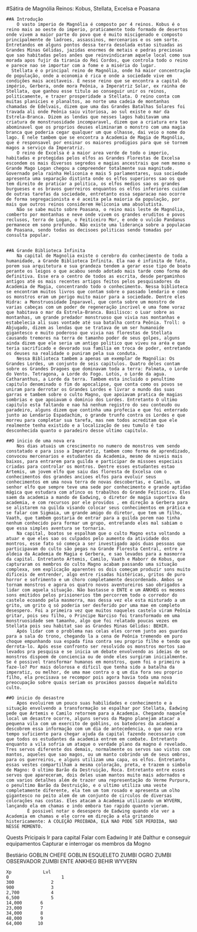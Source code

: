 #Sátira de Magnólia
	Reinos: Kobus, Stellata, Excelsa e Poasana
	
	
	##A Introdução
		O vasto imperio de Magnólia é composto por 4 reinos. Kobus é o reino mais ao oeste do imperio, praticamente todo formado de desertos onde vivem a maior parte do povo que é muito miscigenado e composto principalmente de ladroes, assassinos, mercenarios e os sem sorte. Entretandos em alguns pontos dessa terra desolada estao situadas as Grandes Minas Gélidas, jazidas enormes de metais e pedras preciosas que sao habitadas pelos anões que reinvindicaram aquele local como sua morada apos fujir da tirania do Rei Cordos, que controla todo o reino e parece nao se importar com a fome e a miséria do lugar. 
	  Stellata é o principal reino de Magnólia, onde há maior concentração de população, onde a economia é rica e onde a sociedade vive em condições mais aceitaveis. É nesse reino que se encontra a capital do império, Gerbera, onde mora Peônia, a Imperatriz Solar, ex rainha de Stellata, que ganhou esse titulo ao conseguir unir os reinos, politicamente, e trazer prosperidade a Stellata. O reino conta com muitas planicies e planaltos, ao norte uma cadeia de montanhas chamadas de Edelvais, dizem que uma das Grandes Batalhas Solares foi travada ali onde Peônia saiu vitoriosa, ao sul existe o mar da Estrela-Branca. Dizem as lendas que nesses lagos habitavam uma criatura de monstruosidade incomparavel, dizem que a criatura era tao abominavel que os proprios deuses eliminaram o monstro com uma magia branca que poderia cegar qualquer um que olhasse, dai veio o nome do lago. É nele tambem que se encontra a Academia de Magia de Magnólia, que é responsavel por ensinar os maiores prodigios para que se tornem magos a serviço da Imperatriz. 
		O reino de Excelsa é a maior area verde de todo o imperio, habitadas e protegidas pelos elfos as Grandes Florestas de Excelsa escondem os mais diversos segredos e magias ancestrais que nem mesmo o Grande Mago Logan chegou a compreender totalmente sua magnitude. Governado pela rainha Heliconia e mais 5 parlamentares, sua sociedade apresenta uma separação distinta onde os elfos superiores sao os que tem direito de praticar a politica, os elfos medios sao os grandes burgueses e os bravos guerreiros enquantos os elfos inferiores cuidam de outras tarefas da sociedade, entretanto essa separacao nao ocorre de forma segregacionista e é aceita pela maioria da população, por mais que outros reinos considerem Heliconia uma absolutista.
		Não se sabe muito sobre Poasana, o reino mais leste de Magnólia, comberto por montanhas e neve onde vivem os grandes eruditos e povos reclusos, terra de Logan, o Feiticeiro Mor, e onde o vulcão Pandanus permanece em sono profundo. Não existe uma liderança sobre a populacao de Poasana, sendo todas as decisoes politicas sendo tomadas por consulta popular.
	
	
	##A Grande Biblioteca Infinita
		Na capital de Magnolia existe o cerebro do conhecimento de toda a humanidade, a Grande Biblioteca Infinita. Ela nao é infinita de fato, porem sua arquitetura e sua grandeza tendem a gerar esse tipo de boato perante os leigos o que acabou sendo adotado mais tarde como forma de definitiva. Esse era o centro de todos as escrita, desde pergaminhos antigos até os mais recentes artigos feitos pelos pesquisadores da Academia de Magia, concentrando todo o conhecimento. Nessa biblioteca se encontram muitos livros que contam sobre o passado lendario e como os monstros eram um perigo muito maior para a sociedade. Dentre eles Hidra: a Monstruosidade Inparavel, que conta sobre um monstro de varias cabeças com um poder de regeneração incrivel e uma fome voraz que habitava o mar da Estrela-Branca. Basilisco: o Luar sobre as montanhas, um grande predador monstruoso que vivia nas montanhas e estabelecia ali suas vontade até sua batalha contra Peônia. Troll: o Abjugado, dizem as lendas que se tratava de um ser humanoide gigantesco e muito poderoso que vivia nas florestas de Stellata causando tremores na terra de tamanho poder de seus golpes, alguns ainda dizem que ele seria um antigo politico que viveu na aréa e que teria sacrificado e devorado sua familia em troca de poder, entretando os deuses na realidade o puniram pela sua conduta.
		Nessa Biblioteca tambem a apenas um exemplar de Magnólia: Os Grandes Lordes, um conjunto de seis capitulos. Quatro deles contam sobre os Grandes Dragoes que dominavam toda a terra: Palmata, o Lorde do Vento. Tetragona, a Lorde do Fogo. Lotús, o Lorde da agua. Catharanthus, a Lorde da terra. Tambem esta incluido o penultimo capitulo denominado o fim do apocalipse, que conta como os povos se uniram para derrotar os Grandes Lordes e livrar o mundo das suas garras e tambem sobre o culto Magno, que apoiavam pratica de magias sombrias e que apoiavam o dominio dos Lordes. Entretanto O ultimo capitulo esta faltando e nao há nenhum registro do seu conteudo ou paradeiro, alguns dizem que continha uma profecia e que foi enterrado junto ao Lendario Espadachim, o grande trunfo contra os Lordes e que morreu para completar sua tarefa, mas nem todos acreditam que ele realmente tenha existido e a localização de seu tumulo é tao desconhecida quanto o paradeiro desse ultimo capitulo. 
	
	##O inicio de uma nova era
		Nos dias atuais um crescimento no numero de monstros vem sendo constatado e para isso a Imperatriz, tambem como forma de aprendizado, convocou mercenarios e estudantes da Academia, mesmo de niveis mais baixos, para entrarem para guilda e participar de missoes especiais criadas para controlar os montros. Dentre esses estudantes estao Artemis, um jovem elfo que saiu das floresta de Excelsa com o conhecimentos dos grandes ancioes elfos para evoluir seus conhecimentos em uma nova terra de novas descobertas, e Camilo, um senhor elfo que sempre teve uma sede por conhecimento e grande aptidao mágica que estudara com afinco os trabalhos do Grande Feiticeiro. Eles saem da academia a mando de Eadwing, o diretor de magia suportiva da academia, e com recursos por ele providos , em direção a Gerbera para se alistarem na guilda visando colocar seus conhecimentos em prática e se falar com Sigmaia, um grande amigo do diretor, que tem um filho, Vaath, que tambem gostaria de entrar para a guilda porem nao tinha nenhum conhecido para formar um grupo, entretando eles mal sabiam o que essa simples aventura se tornaria.
		Na capital, boatos se espalham que o culto Magno esta voltando a atuar e que eles sao os culpados pelo aumento da atividade dos montros, esse fato só começa a ser investigado após duas pessoas que participavam do culto são pegas na Grande Floresta Central, entre a aldeia da Academia de Magia e Gerbera, e sao levados para a masmorra da capital. Entretanto Artemis, Camilo, Vaath e Maborr de Kobus, que capturaram os membros do culto Magno acabam passando uma situação complexa, sem explicação aparentes os dois começam produzir sons muito dificeis de entrender, algo entre risadas histéricas, gritos de puro horror e sofrimento e um choro completamente descordenado. Ambos se tornam monstros e agora os quatro novos aventureiros sao obrigados a lidar com aquela situação. Não bastasse o ENTE e um ANKHEG os mesmos sons emitidos pelos prisionerios tbm percorrem todo o corredor do castelo ecoando pela masmorra, mas dessa vez ele esta misturado a um grito, um grito q só poderia ser desferido por uma mae em completo desespero. Foi a primeira vez que muitos naqueles castelo viram Peônia gritar, pois seu filho, o Principe Narciso foi transformado em uma monstruosidade sem tamanho, algo que foi relatado poucas vezes em Stellata pois seu habitat sao as Grandes Minas Gélidas: BEHIR.
		Após lidar com o problema nas celas eles correm junto aos guardas para a sala do trono, chegando la a cena de Peônia tremendo em puro choque empunhando sua espada fina contra seu proprio filho e tendo que derrota-lo. Após esse confronto ser resolvido os monstros mortos sao levados pra pesquisa e se inicia um debate envolvendo as ideias de se monstros dispoem de conciencia ou de onde eles surgiram inicialmente. Se é possivel transformar humanos em monstros, quem foi o primeiro a faze-lo? Por mais dolorosa e dificil que tenha sido a batalha da imperatiz, ou melhor, de uma mae contra o q um dia fora seu proprio filho, ela precisava se recompor pois agora havia toda uma nova preocupação sobre quais seriam os proximos passos daquele maldito culto.
	
	##O inicio do desastre 
		Apos evoluirem um pouco suas habilidades e conhecimento e a situação envolvendo a transformação se espalhar por Stellata, Eadwing pede que Artemis e Camilo retornem para a Academia. Chegando naquele local um desastre ocorre, alguns servos da Magno planejam atacar a pequena vila com um exercito de goblins, os batedores da academia descobrem essa informação com um dia de antecedencia, o que nao era tempo suficiente para chegar ajuda da capital fazendo necessario com que todos os estudantes da academia entrem em combate. Entretanto enquanto a vila sofria um ataque o verdade plano da magno é revelado. Tres servos diferente dos demais, normalmente os servos sao vistos com mantos, aqueles que sao magos, ou um manto cobrindo um de seus ombros, para os guerreiros, e alguns utilizam uma capa, os elfos. Entretanto essas vestes compartilham a mesma coloração, preta, e trazem o simbolo de Magno: O ultimo Barão da Destruição, Roca. Entretanto entre esses servos que apareceram, dois deles usam mantos muito mais adornados e com varios detalhes além de trazer uma representação do Verme Purpura, o penultimo Barão da Destruição, e o ultimo utiliza uma veste completamente diferente, ela tem um tom rosado e apresenta um olho gigantesco no peito alem de um conjunto de circulos de diversas colorações nas costas. Eles atacam a Academia utilizando um WYVERN, lançando ela em chamas e indo embora tao rapido quanto vieram.
			É possivel notar o desespero de Eadwing quando ele ver a Academia em chamas e ele corre em direção a ela gritando histericamente: A COLEÇÃO PROIBADA, ELA NAO PODE SER PERDIDA, NAO NESSE MOMENTO. 
		
		
		
Quests
	Pricipais
		Ir para capital
			Falar com Eadwing
			Ir até Dalthur e conseguir equipamentos
		Capturar e interrogar os membros da Mogno
	
		
Bestiário
	GOBLIN
	CHEFE GOBLIN
	ESQUELETO
	ZUMBI
	OGRO ZUMBI
	OBSERVADOR ZUMBI
	ENTE
	ANKHEG
	BEHIR
	WYVERN

	
	Xp			  Lvl
	0					 1
	300				 2
	900				 3
	2,700			 4
	6,500			 5
	14,000		 6
	23,000		 7
	34,000		 8
	48,000		 9
	64,000		10

	
